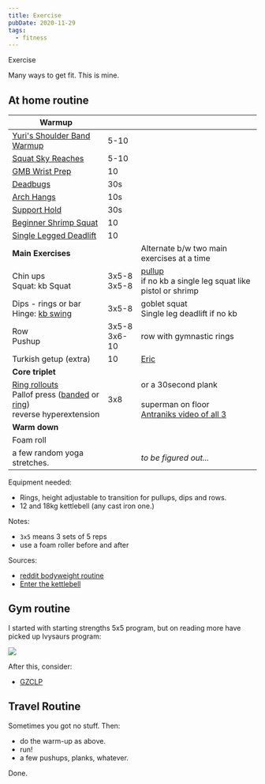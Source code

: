 ```yaml
---
title: Exercise
pubDate: 2020-11-29
tags:
  - fitness
---
```


Exercise

Many ways to get fit. This is mine.

## At home routine

| **Warmup**                                                                                                                                                                                                            |                 |                                                                                                                         |
| --------------------------------------------------------------------------------------------------------------------------------------------------------------------------------------------------------------------- | --------------- | ----------------------------------------------------------------------------------------------------------------------- |
| [Yuri's Shoulder Band Warmup](https://www.youtube.com/watch?v=Vwn5hSf3WEg)                                                                                                                                            | 5-10            |                                                                                                                         |
| [Squat Sky Reaches](https://youtu.be/lbozu0DPcYI?t=42s)                                                                                                                                                               | 5-10            |                                                                                                                         |
| [GMB Wrist Prep](https://www.youtube.com/watch?v=mSZWSQSSEjE)                                                                                                                                                         | 10              |                                                                                                                         |
| [Deadbugs](http://www.nick-e.com/deadbug/)                                                                                                                                                                            | 30s             |                                                                                                                         |
| [Arch Hangs](https://youtu.be/C995b3KLXS4?t=7s)                                                                                                                                                                       | 10s             |                                                                                                                         |
| [Support Hold](https://www.reddit.com/r/bodyweightfitness/wiki/exercises/support)                                                                                                                                     | 30s             |                                                                                                                         |
| [Beginner Shrimp Squat](https://www.youtube.com/watch?v=TKt0-c83GSc&feature=youtu.be&t=3m9s)                                                                                                                          | 10              |                                                                                                                         |
| [Single Legged Deadlift](https://www.youtube.com/watch?v=iDV8r5u6En0)                                                                                                                                                 | 10              |                                                                                                                         |
| **Main Exercises**                                                                                                                                                                                                    |                 | Alternate b/w two main exercises at a time                                                                              |
| Chin ups<br>Squat: kb Squat                                                                                                                                                                                           | 3x5-8<br>3x5-8  | [pullup](https://www.youtube.com/watch?v=eGo4IYlbE5g) <br> if no kb a single leg squat like pistol or shrimp            |
| Dips - rings or bar<br>Hinge: [kb swing](https://www.youtube.com/watch?v=cKx8xE8jJZs&t=1056s)                                                                                                                         | 3x5-8           | goblet squat<br>Single leg deadlift if no kb                                                                            |
| Row<br>Pushup                                                                                                                                                                                                         | 3x5-8<br>3x6-10 | row with gymnastic rings                                                                                                |
| Turkish getup (extra)                                                                                                                                                                                                 | 10              | [Eric](https://youtu.be/jgKFttG0Z7I)                                                                                    |
| **Core triplet**                                                                                                                                                                                                      |                 |                                                                                                                         |
| [Ring rollouts](https://www.youtube.com/watch?v=LBUfnmugKLw)<br>Pallof press ([banded](https://www.youtube.com/watch?v=AH_QZLm_0-s) or [ring](https://www.youtube.com/watch?v=R6gOpib_75I))<br>reverse hyperextension | 3x8             | or a 30second plank<br><br>superman on floor<br>[Antraniks video of all 3](https://www.youtube.com/watch?v=QMY9c2wxFDM) |
| **Warm down**                                                                                                                                                                                                         |                 |                                                                                                                         |
| Foam roll                                                                                                                                                                                                             |                 |                                                                                                                         |
| a few random yoga stretches.                                                                                                                                                                                          |                 | _to be figured out..._                                                                                                  |

Equipment needed:

- Rings, height adjustable to transition for pullups, dips and rows.
- 12 and 18kg kettlebell (any cast iron one.)

Notes:

- `3x5` means 3 sets of 5 reps
- use a foam roller before and after

Sources:

- [reddit bodyweight routine](https://www.reddit.com/r/bodyweightfitness/wiki/kb/recommended_routine)
- [Enter the kettlebell](https://youtu.be/cKx8xE8jJZs)

## Gym routine

I started with starting strengths 5x5 program, but on reading more have picked up Ivysaurs program:

![](http://i.imgur.com/SKruJBF.png)

After this, consider:

- [GZCLP](https://www.reddit.com/r/Fitness/comments/6pjiwd/heres_a_quick_summary_of_the_gzclp_linear/?st=jidyhuz1&sh=67aac788)

## Travel Routine

Sometimes you got no stuff. Then:

- do the warm-up as above.
- run!
- a few pushups, planks, whatever.

Done.
